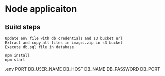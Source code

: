 # Node applicaiton

## Build steps

```
Update env file with db credentials and s3 bucket url
Extract and copy all files in images.zip in s3 bucket
Execute db.sql file in database
```

```
npm install
npm start
```
.env
PORT
DB_USER_NAME
DB_HOST
DB_NAME
DB_PASSWORD
DB_PORT